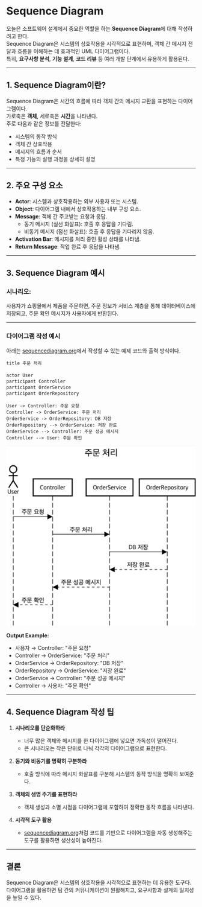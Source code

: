 # Sequence Diagram

오늘은 소프트웨어 설계에서 중요한 역할을 하는 **Sequence Diagram**에 대해 작성하려고 한다.  
Sequence Diagram은 시스템의 상호작용을 시각적으로 표현하며, 객체 간 메시지 전달과 흐름을 이해하는 데 효과적인 UML 다이어그램이다.  
특히, **요구사항 분석**, **기능 설계**, **코드 리뷰** 등 여러 개발 단계에서 유용하게 활용된다.

---

## 1. Sequence Diagram이란?

Sequence Diagram은 시간의 흐름에 따라 객체 간의 메시지 교환을 표현하는 다이어그램이다.  
가로축은 **객체**, 세로축은 **시간**을 나타낸다.  
주로 다음과 같은 정보를 전달한다:
- 시스템의 동작 방식
- 객체 간 상호작용
- 메시지의 흐름과 순서
- 특정 기능의 실행 과정을 상세히 설명

---

## 2. 주요 구성 요소

- **Actor**: 시스템과 상호작용하는 외부 사용자 또는 시스템.  
- **Object**: 다이어그램 내에서 상호작용하는 내부 구성 요소.  
- **Message**: 객체 간 주고받는 요청과 응답.  
  - 동기 메시지 (실선 화살표): 호출 후 응답을 기다림.  
  - 비동기 메시지 (점선 화살표): 호출 후 응답을 기다리지 않음.  
- **Activation Bar**: 메시지를 처리 중인 활성 상태를 나타냄.  
- **Return Message**: 작업 완료 후 응답을 나타냄.

---

## 3. Sequence Diagram 예시

### **시나리오**:  
사용자가 쇼핑몰에서 제품을 주문하면, 주문 정보가 서비스 계층을 통해 데이터베이스에 저장되고, 주문 확인 메시지가 사용자에게 반환된다.

---

### **다이어그램 작성 예시**

아래는 [sequencediagram.org](https://sequencediagram.org)에서 작성할 수 있는 예제 코드와 출력 방식이다.

```
title 주문 처리

actor User
participant Controller
participant OrderService
participant OrderRepository

User -> Controller: 주문 요청
Controller -> OrderService: 주문 처리
OrderService -> OrderRepository: DB 저장
OrderRepository --> OrderService: 저장 완료
OrderService --> Controller: 주문 성공 메시지
Controller --> User: 주문 확인
```
![alt text](image.png)

**Output Example:**  
- 사용자 → Controller: "주문 요청"  
- Controller → OrderService: "주문 처리"  
- OrderService → OrderRepository: "DB 저장"  
- OrderRepository → OrderService: "저장 완료"  
- OrderService → Controller: "주문 성공 메시지"  
- Controller → 사용자: "주문 확인"

---

## 4. Sequence Diagram 작성 팁

1. **시나리오를 단순화하라**  
   - 너무 많은 객체와 메시지를 한 다이어그램에 넣으면 가독성이 떨어진다.  
   - 큰 시나리오는 작은 단위로 나눠 각각의 다이어그램으로 표현한다.  

2. **동기와 비동기를 명확히 구분하라**  
   - 호출 방식에 따라 메시지 화살표를 구분해 시스템의 동작 방식을 명확히 보여준다.  

3. **객체의 생명 주기를 표현하라**  
   - 객체 생성과 소멸 시점을 다이어그램에 포함하여 정확한 동작 흐름을 나타낸다.  

4. **시각적 도구 활용**  
   - [sequencediagram.org](https://sequencediagram.org)처럼 코드를 기반으로 다이어그램을 자동 생성해주는 도구를 활용하면 생산성이 높아진다.  

---

## 결론

Sequence Diagram은 시스템의 상호작용을 시각적으로 표현하는 데 유용한 도구다.  
다이어그램을 활용하면 팀 간의 커뮤니케이션이 원활해지고, 요구사항과 설계의 일치성을 높일 수 있다.